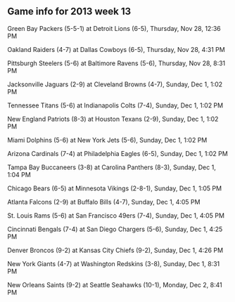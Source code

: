 ## Game info for 2013 week 13
Green Bay Packers (5-5-1) at Detroit Lions (6-5), Thursday, Nov 28, 12:36 PM



Oakland Raiders (4-7) at Dallas Cowboys (6-5), Thursday, Nov 28, 4:31 PM



Pittsburgh Steelers (5-6) at Baltimore Ravens (5-6), Thursday, Nov 28, 8:31 PM



Jacksonville Jaguars (2-9) at Cleveland Browns (4-7), Sunday, Dec 1, 1:02 PM

Tennessee Titans (5-6) at Indianapolis Colts (7-4), Sunday, Dec 1, 1:02 PM

New England Patriots (8-3) at Houston Texans (2-9), Sunday, Dec 1, 1:02 PM

Miami Dolphins (5-6) at New York Jets (5-6), Sunday, Dec 1, 1:02 PM

Arizona Cardinals (7-4) at Philadelphia Eagles (6-5), Sunday, Dec 1, 1:02 PM

Tampa Bay Buccaneers (3-8) at Carolina Panthers (8-3), Sunday, Dec 1, 1:04 PM

Chicago Bears (6-5) at Minnesota Vikings (2-8-1), Sunday, Dec 1, 1:05 PM



Atlanta Falcons (2-9) at Buffalo Bills (4-7), Sunday, Dec 1, 4:05 PM

St. Louis Rams (5-6) at San Francisco 49ers (7-4), Sunday, Dec 1, 4:05 PM

Cincinnati Bengals (7-4) at San Diego Chargers (5-6), Sunday, Dec 1, 4:25 PM

Denver Broncos (9-2) at Kansas City Chiefs (9-2), Sunday, Dec 1, 4:26 PM



New York Giants (4-7) at Washington Redskins (3-8), Sunday, Dec 1, 8:31 PM



New Orleans Saints (9-2) at Seattle Seahawks (10-1), Monday, Dec 2, 8:41 PM

